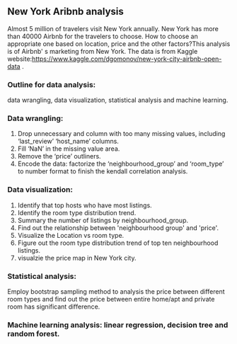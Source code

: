 ## New York Aribnb analysis
Almost 5 million of travelers visit New York annually. New York has more than 40000 Airbnb for the travelers to choose.
How to choose an appropriate one based on location, price and the other factors?This analysis is of Airbnb' s marketing from
New York. The data is from Kaggle website:https://www.kaggle.com/dgomonov/new-york-city-airbnb-open-data . 
### Outline for data analysis: 
data wrangling, data visualization, statistical analysis and machine learning.
### Data wrangling:
1. Drop unnecessary and column with too many missing values, including ‘last_review’ ‘host_name’ columns.
2. Fill ‘NaN’ in the missing value area.
3. Remove the ‘price’ outliners.
4. Encode the data: factorize the ‘neighbourhood_group’ and ‘room_type’ to number format to finish the kendall correlation analysis.
### Data visualization:
1. Identify that top hosts who have most listings. 
2. Identify the room type distribution trend.
3. Summary the number of listings by neighbourhood_group.
4. Find out the relationship between 'neighbourhood group' and 'price'.
5. Visualize the Location vs room type.
6. Figure out the room type distribution trend of top ten neighbourhood listings.
7. visualzie the price map in New York city.
### Statistical analysis:
Employ bootstrap sampling method to analysis the price between different room types and find out the price between 
entire home/apt and private room has significant difference.
### Machine learning analysis: linear regression, decision tree and random forest.

